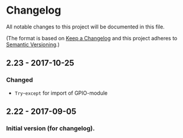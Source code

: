 ﻿# Changelog
All notable changes to this project will be documented in this file.

(The format is based on [Keep a Changelog](http://keepachangelog.com/en/1.0.0/) and this project adheres to [Semantic Versioning](http://semver.org/spec/v2.0.0.html).)

## 2.23 - 2017-10-25
### Changed
- `Try`-`except` for import of GPIO-module


## 2.22 - 2017-09-05
### Initial version (for changelog).
